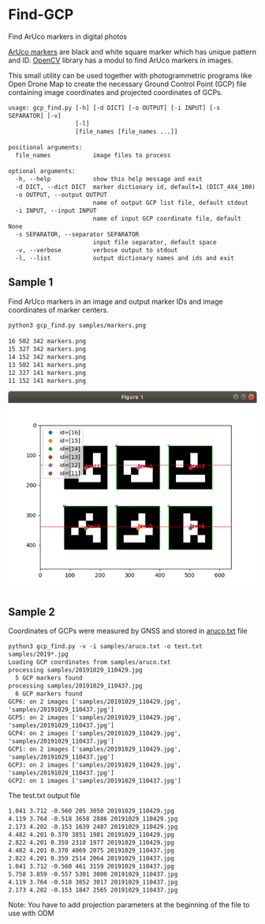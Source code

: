 # Find-GCP
Find ArUco markers in digital photos

[ArUco markers](http://chev.me/arucogen) are black and white square marker which has unique pattern and ID. [OpenCV](https://opencv.org) library has a modul to find ArUco markers in images.

This small utility can be used together with photogrammetric programs like Open Drone Map to create the necessary Ground Control Point (GCP) file containing image coordinates and projected coordinates of GCPs.

```
usage: gcp_find.py [-h] [-d DICT] [-o OUTPUT] [-i INPUT] [-s SEPARATOR] [-v]
                   [-l]
                   [file_names [file_names ...]]

positional arguments:
  file_names            image files to process

optional arguments:
  -h, --help            show this help message and exit
  -d DICT, --dict DICT  marker dictionary id, default=1 (DICT_4X4_100)
  -o OUTPUT, --output OUTPUT
                        name of output GCP list file, default stdout
  -i INPUT, --input INPUT
                        name of input GCP coordinate file, default None
  -s SEPARATOR, --separator SEPARATOR
                        input file separator, default space
  -v, --verbose         verbose output to stdout
  -l, --list            output dictionary names and ids and exit
```

## Sample 1

Find ArUco markers in an image and output marker IDs and image coordinates of marker centers.

```
python3 gcp_find.py samples/markers.png

16 502 342 markers.png
15 327 342 markers.png
14 152 342 markers.png
13 502 141 markers.png
12 327 141 markers.png
11 152 141 markers.png
```
![found markers](samples/found_markers.png)

## Sample 2

Coordinates of GCPs were measured by GNSS and stored in [aruco.txt](samples/aruco.txt) file

```
python3 gcp_find.py -v -i samples/aruco.txt -o test.txt samples/2019*.jpg
Loading GCP coordinates from samples/aruco.txt
processing samples/20191029_110429.jpg
  5 GCP markers found
processing samples/20191029_110437.jpg
  6 GCP markers found
GCP6: on 2 images ['samples/20191029_110429.jpg', 'samples/20191029_110437.jpg']
GCP5: on 2 images ['samples/20191029_110429.jpg', 'samples/20191029_110437.jpg']
GCP4: on 2 images ['samples/20191029_110429.jpg', 'samples/20191029_110437.jpg']
GCP1: on 2 images ['samples/20191029_110429.jpg', 'samples/20191029_110437.jpg']
GCP3: on 2 images ['samples/20191029_110429.jpg', 'samples/20191029_110437.jpg']
GCP2: on 1 images ['samples/20191029_110437.jpg']
```
The test.txt output file
```
1.041 3.712 -0.560 205 3050 20191029_110429.jpg
4.119 3.764 -0.518 3658 2886 20191029_110429.jpg
2.173 4.202 -0.153 1639 2487 20191029_110429.jpg
4.482 4.201 0.370 3851 1981 20191029_110429.jpg
2.822 4.201 0.359 2310 1977 20191029_110429.jpg
4.482 4.201 0.370 4069 2075 20191029_110437.jpg
2.822 4.201 0.359 2514 2064 20191029_110437.jpg
1.041 3.712 -0.560 461 3159 20191029_110437.jpg
5.758 3.859 -0.557 5301 3000 20191029_110437.jpg
4.119 3.764 -0.518 3852 3017 20191029_110437.jpg
2.173 4.202 -0.153 1847 2565 20191029_110437.jpg
```

Note: You have to add projection parameters at the beginning of the file to use with ODM
